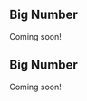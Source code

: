 <!-- --8<-- [start:usage] -->
## Big Number
Coming soon!
<!-- ### Simple
=== "dx"

    ```python
    dx.big_number(df, ...)
    ```
    ![](../screenshots/plotting_big_number_simple1.png)

=== "pd.options.plotting.backend = 'dx'"

    !!! info "Make sure you [enable `dx` as a pandas plotting backend](../plotting/overview.md#enabling-pandas-plotting-backend) first."

    ```python
    df.plot(kind='big_number', x='keyword_column', y='integer_column')
    ```
    ![](../screenshots/plotting_big_number_simple1_pd.png)

### Customized

=== "dx"

    ```python
    dx.big_number(
        df, 
        ...
    )
    ```
    ![](../screenshots/plotting_big_number_custom1.png)

=== "pd.options.plotting.backend = 'dx'"

    !!! info "Make sure you [enable `dx` as a pandas plotting backend](../plotting/overview.md#enabling-pandas-plotting-backend) first."

    ```python
    df.plot(
        kind='big_number',
        ...
    )
    ```
    ![](../screenshots/plotting_big_number_custom1_pd.png) -->

<!-- --8<-- [end:usage] -->

<!-- --8<-- [start:ref] -->
## Big Number
Coming soon!
<!-- ::: src.dx.plotting.dex.big_number -->
<!-- --8<-- [end:ref] -->
